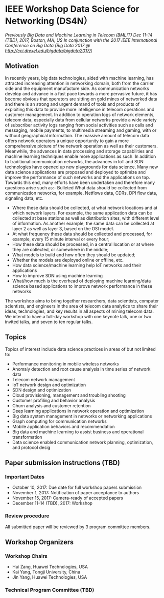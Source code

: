 # IEEE Workshop Data Science for Networking  (DS4N）

_Previously Big Data and Machine Learning in Telecom (BMLIT)
Dec 11-14 (TBD), 2017, Boston, MA, US
In conjunction with the 2017 IEEE International Conference on Big Data
(Big Data 2017 @ http://cci.drexel.edu/bigdata/bigdata2017/)_

## Motivation

In recently years, big data technologies, aided with machine learning, has attracted increasing attention in networking domain, both from the carrier side and the equipment manufacture side. As communication networks develop and advance in a fast pace towards a more pervasive future, it has become obvious that operators are sitting on gold mines of networked data and there is an strong and urgent demand of tools and products of exploiting this data to provide more intelligence in telecom operations and customer management. In addition to operation logs of network elements, telecom data, especially data from cellular networks provide a wide variety of subscriber activity logs ranging from social activities such as calls and messaging, mobile payments, to multimedia streaming and gaming, with or without geographical information. The massive amount of telecom data offers network operators a unique opportunity to gain a more comprehensive picture of the network operation as well as their customers. Meanwhile, the advances in data processing and storage capabilities and machine learning techniques enable more applications as such. In addition to traditional communication networks, the advances in IoT and SDN technologies have opened up new playgrounds for data science. Many new data science applications are proposed and deployed to optimize and improve the performance of such networks and the applications on top. Towards this end, many efforts have been undertaken and therefore many questions arise such as:- Bulleted What data should be collected from communication networks, for example, Netflows data, CDRs, DPI flow data, signaling data, etc.
- Where these data should be collected, at what network locations and at which network layers. For example, the same application data can be collected at base stations as well as distribution sites, with different level of information. As another example, the same data can be collected at layer 2 as well as layer 3, based on the OSI model. 
- At what frequency these data should be collected and processed, for example, every 15 minute interval or every hour;
- How these data should be processed, in a central location or at where they are collected, or somewhere in the middle;
- What models to build and how often they should be updated;
- Whether the models are deployed online or offline, etc. 
- How data science/machine learning help IoT networks and their applications
- How to improve SDN using machine learning
- What/how much is the overhead of deploying machine learning/data science  based applications to improve network performance in these networks

The workshop aims to bring together researchers, data scientists, computer scientists, and engineers in the area of telecom data analytics to share their ideas, technologies, and key results in all aspects of mining telecom data.
We intend to have a full-day workshop with one keynote talk, one or two invited talks, and seven to ten regular talks. 

## Topics

Topics of interest include data science practices in areas of but not limited to: 
- Performance monitoring in mobile wireless networks
- Anomaly detection and root cause analysis in time series of network data
- Telecom network management
- IoT network design and optimization
- SDN design and optimization
- Cloud provisioning, management and troubling shooting
- Customer profiling and behavior analysis
- Churn analysis and customer retention 
- Deep learning applications in network operation and optimization
- Big data system management in networks or networking applications
- Graph computing for communication networks
- Mobile application behaviors and recommendation  
- Big data and machine learning to assist business and operational transformation
- Data science enabled communication network planning, optimization, and protocol desig

## Paper submission instructions (TBD)

### Important Dates

- October 10, 2017: Due date for full workshop papers submission
- November 1, 2017: Notification of paper acceptance to authors
- November 15, 2017: Camera-ready of accepted papers
- December 11-14 (TBD), 2017: Workshop


### Review procedure

All submitted paper will be reviewed by 3 program committee members.

## Workshop Organizers

### Workshop Chairs

- Hui Zang, Huawei Technologies, USA
- Kai Yang, Tongji University, China
- Jin Yang, Huawei Technologies, USA

### Technical Program Committee (TBD)



